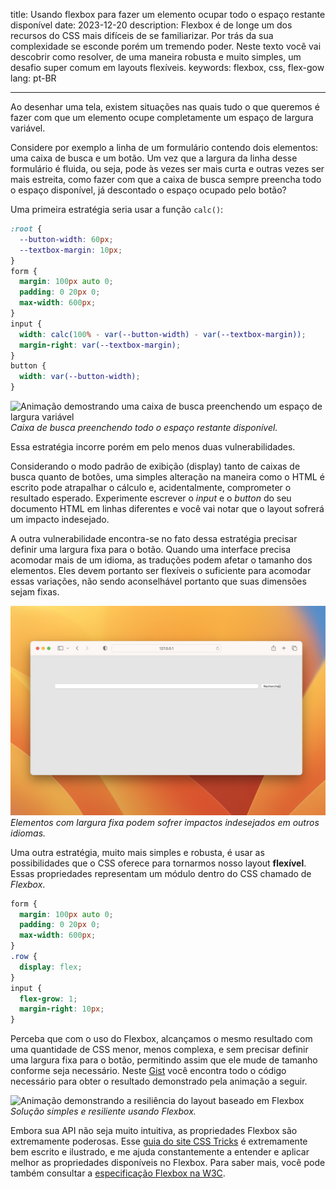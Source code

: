 title: Usando flexbox para fazer um elemento ocupar todo o espaço restante disponível
date: 2023-12-20
description: Flexbox é de longe um dos recursos do CSS mais difíceis de se familiarizar. Por trás da sua complexidade se esconde porém um tremendo poder. Neste texto você vai descobrir como resolver, de uma maneira robusta e muito simples, um desafio super comum em layouts flexíveis.
keywords: flexbox, css, flex-gow
lang: pt-BR

---

Ao desenhar uma tela, existem situações nas quais tudo o que queremos é fazer com que um elemento ocupe completamente um espaço de largura variável.

Considere por exemplo a linha de um formulário contendo dois elementos: uma caixa de busca e um botão. Um vez que a largura da linha desse formulário é fluida, ou seja, pode às vezes ser mais curta e outras vezes ser mais estreita, como fazer com que a caixa de busca sempre preencha todo o espaço disponível, já descontado o espaço ocupado pelo botão?

Uma primeira estratégia seria usar a função `calc()`:

``` css
:root {
  --button-width: 60px;
  --textbox-margin: 10px;
}
form {
  margin: 100px auto 0;
  padding: 0 20px 0;
  max-width: 600px;
}
input {
  width: calc(100% - var(--button-width) - var(--textbox-margin));
  margin-right: var(--textbox-margin);
}
button {
  width: var(--button-width);
}
```

![Animação demostrando uma caixa de busca preenchendo um espaço de largura variável](../../images/dynamic-width-container.gif)  
_Caixa de busca preenchendo todo o espaço restante disponível._

Essa estratégia incorre porém em pelo menos duas vulnerabilidades.

Considerando o modo padrão de exibição (display) tanto de caixas de busca quanto de botões, uma simples alteração na maneira como o HTML é escrito pode atrapalhar o cálculo e, acidentalmente, comprometer o resultado esperado. Experimente escrever o *input* e o *button* do seu documento HTML em linhas diferentes e você vai notar que o layout sofrerá um impacto indesejado.

A outra vulnerabilidade encontra-se no fato dessa estratégia precisar definir uma largura fixa para o botão. Quando uma interface precisa acomodar mais de um idioma, as traduções podem afetar o tamanho dos elementos. Eles devem portanto ser flexíveis o suficiente para acomodar essas variações, não sendo aconselhável portanto que suas dimensões sejam fixas.

![Imagem exibindo a palavra "Recherchez" quebrar o layout de um botão com largura fixa](../../images/recherchez.png)  
_Elementos com largura fixa podem sofrer impactos indesejados em outros idiomas._

Uma outra estratégia, muito mais simples e robusta, é usar as possibilidades que o CSS oferece para tornarmos nosso layout **flexível**. Essas propriedades representam um módulo dentro do CSS chamado de *Flexbox*.

``` css
form {
  margin: 100px auto 0;
  padding: 0 20px 0;
  max-width: 600px;
}
.row {
  display: flex;
}
input {
  flex-grow: 1;
  margin-right: 10px;
}
```

Perceba que com o uso do Flexbox, alcançamos o mesmo resultado com uma quantidade de CSS menor, menos complexa, e sem precisar definir uma largura fixa para o botão, permitindo assim que ele mude de tamanho conforme seja necessário. Neste [Gist](https://gist.github.com/rafaelcamargo/82cd97cd55b5495b2d0570727b2aaf91) você encontra todo o código necessário para obter o resultado demonstrado pela animação a seguir.

![Animação demonstrando a resiliência do layout baseado em Flexbox](../../images/search.gif)  
_Solução simples e resiliente usando Flexbox._

Embora sua API não seja muito intuitiva, as propriedades Flexbox são extremamente poderosas. Esse [guia do site CSS Tricks](https://css-tricks.com/snippets/css/a-guide-to-flexbox/) é extremamente bem escrito e ilustrado, e me ajuda constantemente a entender e aplicar melhor as propriedades disponíveis no Flexbox. Para saber mais, você pode também consultar a [especificação Flexbox na W3C](https://www.w3.org/TR/css-flexbox-1/#overview).
